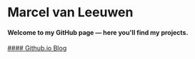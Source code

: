 # Marcel van Leeuwen

#### Welcome to my GitHub page — here you'll find my projects.

[#### Github.io Blog](https://marcelvanleeuwen.github.io)


